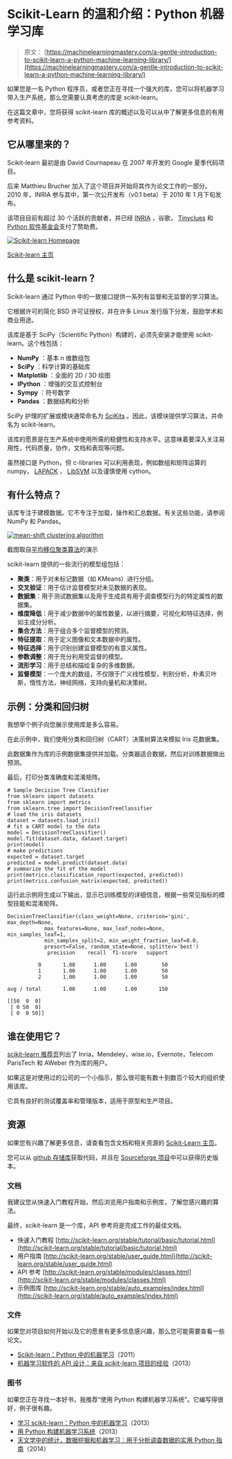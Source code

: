 # Scikit-Learn 的温和介绍：Python 机器学习库

> 原文： [https://machinelearningmastery.com/a-gentle-introduction-to-scikit-learn-a-python-machine-learning-library/](https://machinelearningmastery.com/a-gentle-introduction-to-scikit-learn-a-python-machine-learning-library/)

如果您是一名 Python 程序员，或者您正在寻找一个强大的库，您可以将机器学习带入生产系统，那么您需要认真考虑的库是 scikit-learn。

在这篇文章中，您将获得 scikit-learn 库的概述以及可以从中了解更多信息的有用参考资料。

## 它从哪里来的？

Scikit-learn 最初是由 David Cournapeau 在 2007 年开发的 Google 夏季代码项目。

后来 Matthieu Brucher 加入了这个项目并开始将其作为论文工作的一部分。 2010 年，INRIA 参与其中，第一次公开发布（v0.1 beta）于 2010 年 1 月下旬发布。

该项目目前有超过 30 个活跃的贡献者，并已经 [INRIA](http://www.inria.fr/en/) ，谷歌， [Tinyclues](http://www.tinyclues.com/) 和 [Python 软件基金会](https://www.python.org/psf/)支付了赞助费。

[![Scikit-learn Homepage](img/39aef81addb2ef47ba89501e80de8452.jpg)](https://3qeqpr26caki16dnhd19sv6by6v-wpengine.netdna-ssl.com/wp-content/uploads/2014/04/scikit-learn.png)

[Scikit-learn 主页](http://scikit-learn.org/stable/index.html)

## 什么是 scikit-learn？

Scikit-learn 通过 Python 中的一致接口提供一系列有监督和无监督的学习算法。

它根据许可的简化 BSD 许可证授权，并在许多 Linux 发行版下分发，鼓励学术和商业用途。

该库是基于 SciPy（Scientific Python）构建的，必须先安装才能使用 scikit-learn。这个栈包括：

*   **NumPy** ：基本 n 维数组包
*   **SciPy** ：科学计算的基础库
*   **Matplotlib** ：全面的 2D / 3D 绘图
*   **IPython** ：增强的交互式控制台
*   **Sympy** ：符号数学
*   **Pandas** ：数据结构和分析

SciPy 护理的扩展或模块通常命名为 [SciKits](http://scikits.appspot.com/scikits) 。因此，该模块提供学习算法，并命名为 scikit-learn。

该库的愿景是在生产系统中使用所需的稳健性和支持水平。这意味着要深入关注易用性，代码质量，协作，文档和表现等问题。

虽然接口是 Python，但 c-libraries 可以利用表现，例如数组和矩阵运算的 numpy， [LAPACK](http://www.netlib.org/lapack/) ， [LibSVM](http://www.csie.ntu.edu.tw/~cjlin/libsvm/) 以及谨慎使用 cython。

## 有什么特点？

该库专注于建模数据。它不专注于加载，操作和汇总数据。有关这些功能，请参阅 NumPy 和 Pandas。

[![mean-shift clustering algorithm](img/d4cccaa0dbd532c10d1f94d11b71eace.jpg)](https://3qeqpr26caki16dnhd19sv6by6v-wpengine.netdna-ssl.com/wp-content/uploads/2014/04/plot_mean_shift_1.png)

截图取自[平均移位聚类算法](http://scikit-learn.org/stable/auto_examples/cluster/plot_mean_shift.html)的演示

scikit-learn 提供的一些流行的模型组包括：

*   **聚类**：用于对未标记数据（如 KMeans）进行分组。
*   **交叉验证**：用于估计监督模型对未见数据的表现。
*   **数据集**：用于测试数据集以及用于生成具有用于调查模型行为的特定属性的数据集。
*   **维度降低**：用于减少数据中的属性数量，以进行摘要，可视化和特征选择，例如主成分分析。
*   **集合方法**：用于组合多个监督模型的预测。
*   **特征提取**：用于定义图像和文本数据中的属性。
*   **特征选择**：用于识别创建监督模型的有意义属性。
*   **参数调整**：用于充分利用受监督的模型。
*   **流形学习**：用于总结和描绘复杂的多维数据。
*   **监督模型**：一个庞大的数组，不仅限于广义线性模型，判别分析，朴素贝叶斯，惰性方法，神经网络，支持向量机和决策树。

## 示例：分类和回归树

我想举个例子向您展示使用库是多么容易。

在此示例中，我们使用分类和回归树（CART）决策树算法来模拟 Iris 花数据集。

此数据集作为库的示例数据集提供并加载。分类器适合数据，然后对训练数据做出预测。

最后，打印分类准确度和混淆矩阵。

```
# Sample Decision Tree Classifier
from sklearn import datasets
from sklearn import metrics
from sklearn.tree import DecisionTreeClassifier
# load the iris datasets
dataset = datasets.load_iris()
# fit a CART model to the data
model = DecisionTreeClassifier()
model.fit(dataset.data, dataset.target)
print(model)
# make predictions
expected = dataset.target
predicted = model.predict(dataset.data)
# summarize the fit of the model
print(metrics.classification_report(expected, predicted))
print(metrics.confusion_matrix(expected, predicted))
```

运行此示例将生成以下输出，显示已训练模型的详细信息，根据一些常见指标的模型技能和混淆矩阵。

```
DecisionTreeClassifier(class_weight=None, criterion='gini', max_depth=None,
            max_features=None, max_leaf_nodes=None, min_samples_leaf=1,
            min_samples_split=2, min_weight_fraction_leaf=0.0,
            presort=False, random_state=None, splitter='best')
             precision    recall  f1-score   support

          0       1.00      1.00      1.00        50
          1       1.00      1.00      1.00        50
          2       1.00      1.00      1.00        50

avg / total       1.00      1.00      1.00       150

[[50  0  0]
 [ 0 50  0]
 [ 0  0 50]]
```

## 谁在使用它？

[scikit-learn 推荐页](http://scikit-learn.org/stable/testimonials/testimonials.html)列出了 Inria，Mendeley，wise.io，Evernote，Telecom ParisTech 和 AWeber 作为库的用户。

如果这是对使用过的公司的一个小指示，那么很可能有数十到数百个较大的组织使用该库。

它具有良好的测试覆盖率和管理版本，适用于原型和生产项目。

## 资源

如果您有兴趣了解更多信息，请查看包含文档和相关资源的 [Scikit-Learn 主页](http://scikit-learn.org)。

您可以从 [github 存储库](https://github.com/scikit-learn)获取代码，并且在 [Sourceforge 项目](http://sourceforge.net/projects/scikit-learn/)中可以获得历史版本。

### 文档

我建议您从快速入门教程开始，然后浏览用户指南和示例库，了解您感兴趣的算法。

最终，scikit-learn 是一个库，API 参考将是完成工作的最佳文档。

*   快速入门教程 [http://scikit-learn.org/stable/tutorial/basic/tutorial.html](http://scikit-learn.org/stable/tutorial/basic/tutorial.html)
*   用户指南 [http://scikit-learn.org/stable/user_guide.html](http://scikit-learn.org/stable/user_guide.html)
*   API 参考 [http://scikit-learn.org/stable/modules/classes.html](http://scikit-learn.org/stable/modules/classes.html)
*   示例图库 [http://scikit-learn.org/stable/auto_examples/index.html](http://scikit-learn.org/stable/auto_examples/index.html)

### 文件

如果您对项目如何开始以及它的愿景有更多信息感兴趣，那么您可能需要查看一些论文。

*   [Scikit-learn：Python 中的机器学习](http://jmlr.org/papers/v12/pedregosa11a.html)（2011）
*   [机器学习软件的 API 设计：来自 scikit-learn 项目的经验](http://arxiv.org/abs/1309.0238)（2013）

### 图书

如果您正在寻找一本好书，我推荐“使用 Python 构建机器学习系统”。它编写得很好，例子很有趣。

*   [学习 scikit-learn：Python 中的机器学习](http://www.amazon.com/dp/1783281936?tag=inspiredalgor-20)（2013）
*   [用 Python 构建机器学习系统](http://www.amazon.com/dp/1782161406?tag=inspiredalgor-20)（2013）
*   [天文学中的统计，数据挖掘和机器学习：用于分析调查数据的实用 Python 指南](http://www.amazon.com/dp/0691151687?tag=inspiredalgor-20)（2014）